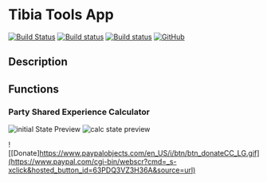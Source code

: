 # Tibia Tools App 
[![Build Status](https://travis-ci.org/MiCLeal/tibia-tools-app.svg?branch=master)](https://travis-ci.org/MiCLeal/tibia-tools-app)
[![Build status](https://ci.appveyor.com/api/projects/status/8rk9kr29iys04d0u?svg=true)](https://ci.appveyor.com/project/MiCLeal/tibia-gameplay-tools-app)
[![Build status](https://ci.appveyor.com/api/projects/status/8rk9kr29iys04d0u/branch/master?svg=true)](https://ci.appveyor.com/project/MiCLeal/tibia-gameplay-tools-app/branch/master)
[![GitHub](https://img.shields.io/github/license/mashape/apistatus.svg)](https://opensource.org/licenses/MIT)

## Description

## Functions

### Party Shared Experience Calculator


![initial State Preview](https://i.imgur.com/xHlNnMi.png) ![calc state preview](https://i.imgur.com/xmmgj1j.png)


![[Donate]https://www.paypalobjects.com/en_US/i/btn/btn_donateCC_LG.gif](https://www.paypal.com/cgi-bin/webscr?cmd=_s-xclick&hosted_button_id=63PDQ3VZ3H36A&source=url)
